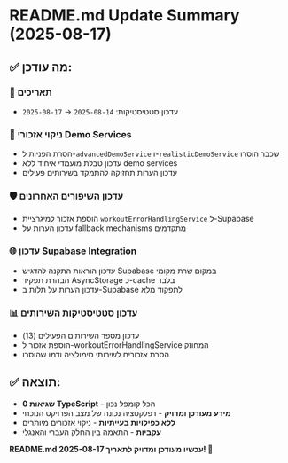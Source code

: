 # README.md Update Summary (2025-08-17)

## ✅ מה עודכן:

### 📅 **תאריכים**

- עדכון סטטיסטיקות: `2025-08-14` → `2025-08-17`

### 🧹 **ניקוי אזכורי Demo Services**

- הסרת הפניות ל-`advancedDemoService` ו-`realisticDemoService` שכבר הוסרו
- עדכון טבלת מועמדי איחוד ללא demo services
- עדכון הערות תחזוקה להתמקד בשירותים פעילים

### 🛡️ **עדכון השיפורים האחרונים**

- הוספת אזכור למיגרציית `workoutErrorHandlingService` ל-Supabase
- עדכון הערות על fallback mechanisms מתקדמים

### 🌐 **עדכון Supabase Integration**

- עדכון הוראות התקנה להדגיש Supabase במקום שרת מקומי
- הבהרת תפקיד AsyncStorage כ-cache בלבד
- עדכון הערות על תלות ב-Supabase לתפקוד מלא

### 📊 **עדכון סטטיסטיקות השירותים**

- עדכון מספר השירותים הפעילים (13)
- הוספת אזכור ל-workoutErrorHandlingService המחוזק
- הסרת אזכורים לשירותי סימולציה ודמו שהוסרו

## ✅ **תוצאה:**

- **0 שגיאות TypeScript** - הכל קומפל נכון
- **מידע מעודכן ומדויק** - רפלקטציה נכונה של מצב הפרויקט הנוכחי
- **ללא כפילויות בעייתיות** - ניקוי אזכורים מיותרים
- **עקביות** - התאמה בין החלק העברי והאנגלי

**README.md עכשיו מעודכן ומדויק לתאריך 2025-08-17! 🎉**

